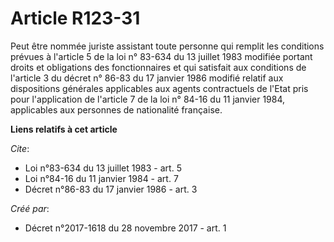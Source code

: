 # Article R123-31

Peut être nommée juriste assistant toute personne qui remplit les conditions prévues à l'article 5 de la loi n° 83-634 du 13
juillet 1983 modifiée portant droits et obligations des fonctionnaires et qui satisfait aux conditions de l'article 3 du
décret n° 86-83 du 17 janvier 1986 modifié relatif aux dispositions générales applicables aux agents contractuels de l'Etat
pris pour l'application de l'article 7 de la loi n° 84-16 du 11 janvier 1984, applicables aux personnes de nationalité
française.

**Liens relatifs à cet article**

_Cite_:

  - Loi n°83-634 du 13 juillet 1983 - art. 5
  - Loi n°84-16 du 11 janvier 1984 - art. 7
  - Décret n°86-83 du 17 janvier 1986 - art. 3

_Créé par_:

  - Décret n°2017-1618 du 28 novembre 2017 - art. 1
